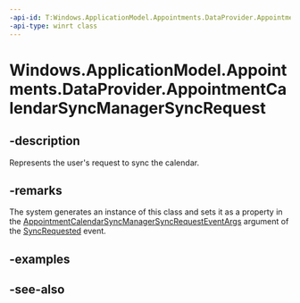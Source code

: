 ----api-id: T:Windows.ApplicationModel.Appointments.DataProvider.AppointmentCalendarSyncManagerSyncRequest
-api-type: winrt class
---<!-- Class syntax.public class AppointmentCalendarSyncManagerSyncRequest : Windows.ApplicationModel.Appointments.DataProvider.IAppointmentCalendarSyncManagerSyncRequest--># Windows.ApplicationModel.Appointments.DataProvider.AppointmentCalendarSyncManagerSyncRequest## -descriptionRepresents the user's request to sync the calendar.## -remarksThe system generates an instance of this class and sets it as a property in the [AppointmentCalendarSyncManagerSyncRequestEventArgs](appointmentcalendarsyncmanagersyncrequesteventargs.md) argument of the [SyncRequested](appointmentdataproviderconnection_syncrequested.md) event.## -examples## -see-also